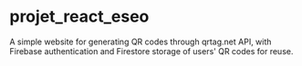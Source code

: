 # projet_react_eseo
A simple website for generating QR codes through qrtag.net API, with Firebase authentication and Firestore storage of users' QR codes for reuse.
